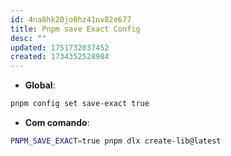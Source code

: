 ```yaml
---
id: 4na8hk20jo0hz41nv82e677
title: Pnpm save Exact Config
desc: ""
updated: 1751732037452
created: 1734352528984
---
```


- **Global**:

```sh
pnpm config set save-exact true
```

- **Com comando**:

```sh
PNPM_SAVE_EXACT=true pnpm dlx create-lib@latest
```
